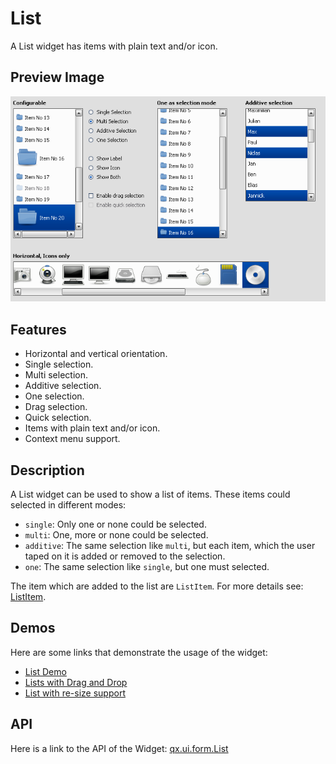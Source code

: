 List
====

A List widget has items with plain text and/or icon.

Preview Image
-------------

![List](list.png%0A%20%20%20%20%20%20%20:width:%20500%20px%0A%20%20%20%20%20%20%20:target:%20../../list.png)

Features
--------

-   Horizontal and vertical orientation.
-   Single selection.
-   Multi selection.
-   Additive selection.
-   One selection.
-   Drag selection.
-   Quick selection.
-   Items with plain text and/or icon.
-   Context menu support.

Description
-----------

A List widget can be used to show a list of items. These items could selected in different modes:

-   `single`: Only one or none could be selected.
-   `multi`: One, more or none could be selected.
-   `additive`: The same selection like `multi`, but each item, which the user taped on it is added or removed to the selection.
-   `one`: The same selection like `single`, but one must selected.

The item which are added to the list are `ListItem`. For more details see: [ListItem](../../apps/apiviewer/#qx.ui.form.ListItem).

Demos
-----

Here are some links that demonstrate the usage of the widget:

-   [List Demo](../../apps/demobrowser/#widget~List.html)
-   [Lists with Drag and Drop](../../apps/demobrowser/#ui~DragDrop.html)
-   [List with re-size support](../../apps/demobrowser/#widget~Resizer.html)

API
---

Here is a link to the API of the Widget:
[qx.ui.form.List](../../apps/apiviewer/#qx.ui.form.List)
